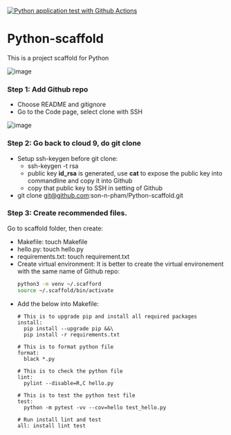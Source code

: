 [![Python application test with Github Actions](https://github.com/son-n-pham/Python-scaffold/actions/workflows/main.yml/badge.svg)](https://github.com/son-n-pham/Python-scaffold/actions/workflows/main.yml)

# Python-scaffold
This is a project scaffold for Python

![image](https://user-images.githubusercontent.com/79841341/126060307-104272d4-0241-4b10-9a93-3eb709e9f767.png)

### Step 1: Add Github repo
- Choose README and gitignore
- Go to the Code page, select clone with SSH

![image](https://user-images.githubusercontent.com/79841341/126060402-40566411-d5c1-4154-afe8-200776e8a360.png)


### Step 2: Go back to cloud 9, do git clone
- Setup ssh-keygen before git clone:
  - ssh-keygen -t rsa
  - public key **id_rsa** is generated, use **cat** to expose the public key into commandline and copy it into Github
  - copy that public key to SSH in setting of Github
- git clone git@github.com:son-n-pham/Python-scaffold.git

### Step 3: Create recommended files.
Go to scaffold folder, then create:
  - Makefile: touch Makefile
  - hello.py: touch hello.py
  - requirements.txt: touch requirement.txt
  - Create virtual environment: It is better to create the virtual environement with the same name of Github repo:
    ```bash
    python3 -m venv ~/.scafford
    source ~/.scaffold/bin/activate
    ```
  - Add the below into Makefile:
    ```
    # This is to upgrade pip and install all required packages
    install:
      pip install --upgrade pip &&\
      pip install -r requirements.txt
		
    # This is to format python file
    format:
      black *.py

    # This is to check the python file
    lint:
      pylint --disable=R,C hello.py

    # This is to test the python test file
    test:
      python -m pytest -vv --cov=hello test_hello.py

    # Run install lint and test
    all: install lint test
    ```
